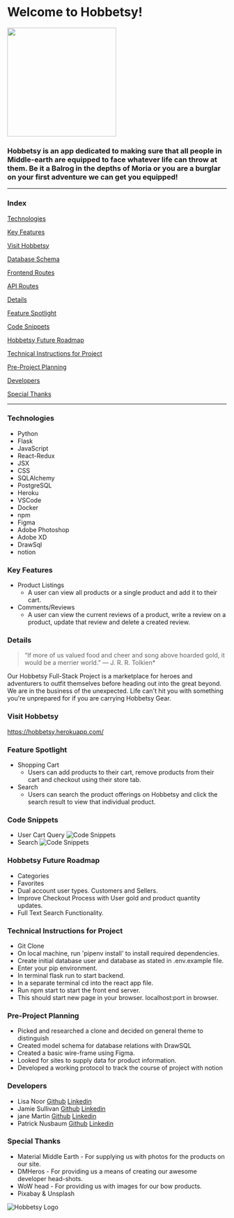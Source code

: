 # Welcome to Hobbetsy!
<img src="react-app/src/images/hobbetsy_logo.png" width="250" height="250">

### Hobbetsy is an app dedicated to making sure that all people in Middle-earth are equipped to face whatever life can throw at them. Be it a Balrog in the depths of Moria or you are a burglar on your first adventure we can get you equipped!

---
### Index

[Technologies](#Technologies)

[Key Features](#Key-Features)

[Visit Hobbetsy](https://hobbetsy.herokuapp.com/)

[Database Schema](https://github.com/jemcodes/hobbetsy/wiki/Database-Schema)

[Frontend Routes](https://github.com/jemcodes/hobbetsy/wiki/Front-End-Routes)

[API Routes](https://github.com/jemcodes/hobbetsy/wiki/API-Routes)

[Details](#Details)

[Feature Spotlight](#Feature-Spotlight)

[Code Snippets](#Code-Snippets)

[Hobbetsy Future Roadmap](#Hobbetsy-Future-Roadmap)

[Technical Instructions for Project](#Technical-Instructions-for-Project)

[Pre-Project Planning](#Pre-Project-Planning)

[Developers](#Developers)

[Special Thanks](#Special-Thanks)

---
### Technologies

* Python
* Flask
* JavaScript
* React-Redux
* JSX
* CSS
* SQLAlchemy
* PostgreSQL
* Heroku
* VSCode
* Docker
* npm
* Figma
* Adobe Photoshop
* Adobe XD
* DrawSql
* notion

### Key Features
* Product Listings
    - A user can view all products or a single product and add it to their cart.
* Comments/Reviews
    - A user can view the current reviews of a product, write a review on a product, update that review and delete a created review. 

### Details

>“If more of us valued food and cheer and song above hoarded gold, it would be a merrier world.” ― J. R. R. Tolkien*

Our Hobbetsy Full-Stack Project is a marketplace for heroes and adventurers to outfit themselves before heading out into the great beyond. We are in the business of the unexpected. Life can't hit you with something you're unprepared for if you are carrying Hobbetsy Gear. 

### Visit Hobbetsy
https://hobbetsy.herokuapp.com/

### Feature Spotlight
* Shopping Cart
    - Users can add products to their cart, remove products from their cart and checkout using their store tab. 
* Search
    - Users can search the product offerings on Hobbetsy and click the search result to view that individual product.

### Code Snippets
* User Cart Query
![Code Snippets](react-app/src/images/user_cart_query_snippet.png)
* Search 
![Code Snippets](react-app/src/images/search_snippet.png)

### Hobbetsy Future Roadmap
- Categories
- Favorites
- Dual account user types. Customers and Sellers.
- Improve Checkout Process with User gold and product quantity updates.
- Full Text Search Functionality.

### Technical Instructions for Project
* Git Clone
* On local machine, run 'pipenv install' to install required dependencies.
* Create initial database user and database as stated in .env.example file.
* Enter your pip environment.
* In terminal flask run to start backend.
* In a separate terminal cd into the react app file. 
* Run npm start to start the front end server. 
* This should start new page in your browser. localhost:port in browser.

### Pre-Project Planning
* Picked and researched a clone and decided on general theme to distinguish
* Created model schema for database relations with DrawSQL
* Created a basic wire-frame using Figma.
* Looked for sites to supply data for product information.
* Developed a working protocol to track the course of project with notion 


### Developers
* Lisa Noor [Github](https://github.com/Skulllady) [Linkedin](https://www.linkedin.com/in/lisa-noor-hoque-976120208/) 
* Jamie Sullivan [Github](https://github.com/bilbopicard) [Linkedin](https://www.linkedin.com/in/sullivan-jamie/) 
* jane Martin [Github](https://github.com/jemcodes) [Linkedin](https://www.linkedin.com/in/jemcodes/) 
* Patrick Nusbaum [Github](https://github.com/patricknuttree) [Linkedin](https://www.linkedin.com/in/patrick-nusbaum-mpa) 

### Special Thanks
* Material Middle Earth - For supplying us with photos for the products on our site.
* DMHeros - For providing us a means of creating our awesome developer head-shots. 
* WoW head - For providing us with images for our bow products.
* Pixabay & Unsplash


![Hobbetsy Logo](react-app/src/images/door.gif)

<!-- This project was bootstrapped with [Create React App](https://github.com/facebook/create-react-app).

Your React App will live here.  While is development, run this application from this location using `npm start`.


No environment variables are needed to run this application in development, but be sure to set the REACT_APP_BASE_URL environment variable in heroku!

This app will be automatically built when you deploy to heroku, please see the `heroku-postbuild` script in your `express.js` applications `package.json` to see how this works. -->
